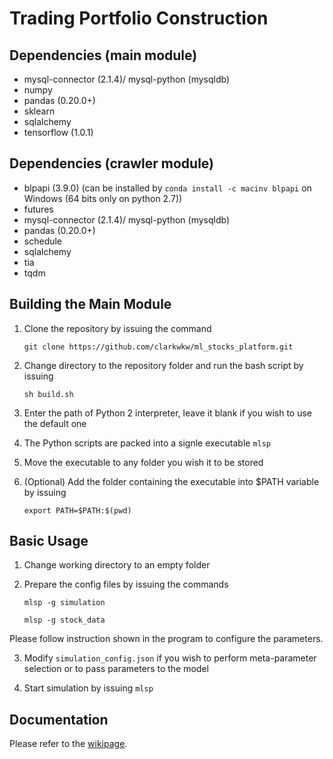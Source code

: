 # Trading Portfolio Construction

## Dependencies (main module)
- mysql-connector (2.1.4)/ mysql-python (mysqldb)
- numpy
- pandas (0.20.0+)
- sklearn
- sqlalchemy
- tensorflow (1.0.1)

## Dependencies (crawler module)
- blpapi (3.9.0)
(can be installed by `conda install -c macinv blpapi` on Windows (64 bits only on python 2.7))
- futures
- mysql-connector (2.1.4)/ mysql-python (mysqldb)
- pandas (0.20.0+)
- schedule
- sqlalchemy
- tia
- tqdm

## Building the Main Module
1. Clone the repository by issuing the command

   `git clone https://github.com/clarkwkw/ml_stocks_platform.git`

2. Change directory to the repository folder and run the bash script by issuing

   `sh build.sh`

3. Enter the path of Python 2 interpreter, leave it blank if you wish to use the default one
4. The Python scripts are packed into a signle executable `mlsp`
5. Move the executable to any folder you wish it to be stored
6. (Optional) Add the folder containing the executable into $PATH variable by issuing

   `export PATH=$PATH:$(pwd)`

## Basic Usage
1. Change working directory to an empty folder

2. Prepare the config files by issuing the commands

   `mlsp -g simulation`

   `mlsp -g stock_data`

Please follow instruction shown in the program to configure the parameters.

3. Modify `simulation_config.json` if you wish to perform meta-parameter selection or to pass parameters to the model

4. Start simulation by issuing `mlsp`

## Documentation
Please refer to the [wikipage](https://github.com/clarkwkw/summer_research/wiki).
